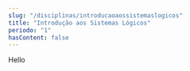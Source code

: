 ```yaml
---
slug: "/disciplinas/introducaoaossistemaslogicos"
title: "Introdução aos Sistemas Lógicos"
periodo: "1"
hasContent: false
---
```


Hello
